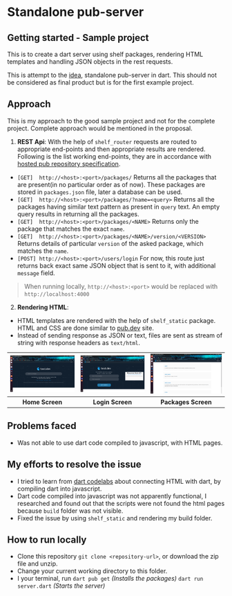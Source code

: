 

# Standalone pub-server

## Getting started - Sample project

This is to create a dart server using shelf packages, rendering HTML templates and handling JSON objects in the rest requests.

This is attempt to the [idea][IDEA-URI], standalone pub-server in dart. This should not be considered as final product but is for the first example project.

  

## Approach

This is my approach to the good sample project and not for the complete project. 
Complete approach would be mentioned in the proposal.

1.  **REST Api**:
With the help of `shelf_router` requests are routed to appropriate end-points and then appropriate results are rendered.
Following is the list working end-points, they are in accordance with [hosted pub repository specification][PUB-SPECS].
* `[GET]  http://<host>:<port>/packages/`
Returns all the packages that are present(in no particular order as of now). These packages are stored in `packages.json` file, later a database can be used.
* `[GET]  http://<host>:<port>/packages/?name=<query>`
Returns all the packages having similar text pattern as present in `query` text. An empty query results in returning all the packages.
* `[GET]  http://<host>:<port>/packages/<NAME>`
Returns only the package that matches the exact `name`.
* `[GET]  http://<host>:<port>/packages/<NAME>/version/<VERSION>`
Returns details of particular `version` of the asked package, which matches the `name`.
* `[POST] http://<host>:<port>/users/login`
For now, this route just returns back exact same JSON object that is sent to it, with additional `message` field.
> When running locally, `http://<host>:<port>` would be replaced with `http://localhost:4000`

2.  **Rendering HTML**:
* HTML templates are rendered with the help of `shelf_static` package. HTML and CSS are done similar to [pub.dev][PUB-DEV] site.
* Instead of sending response as JSON or text, files are sent as stream of string with response headers as `text/html`.
<table>
    <tr>
        <td><img src="assets/home_page.png" width=100%></td>
        <td><img src="assets/login_screen.png" width=100%></td>
        <td><img src="assets/packages_screen.png" width=100%></td>
    </tr>
    <tr>
        <th>Home Screen</th>
        <th>Login Screen</th>
        <th>Packages Screen</th>
    </tr>
</table>



## Problems faced
* Was not able to use dart code compiled to javascript, with HTML pages.



## My efforts to resolve the issue
* I tried to learn from [dart codelabs][DART-CODELAB] about connecting HTML with dart, by compiling dart into javascript.
* Dart code compiled into javascript was not apparently functional, I researched and found out that the scripts were not found the html pages because `build` folder was not visible.
* Fixed the issue by using `shelf_static` and rendering my build folder.



## How to run locally

* Clone this repository `git clone <repository-url>`, or download the zip file and unzip.
* Change your current working directory to this folder.
* I your terminal, run 
`dart pub get`  _(Installs the packages)_
`dart run server.dart` _(Starts the server)_

  

[IDEA-URI]: https://github.com/dart-lang/sdk/wiki/Dart-GSoC-2021-Project-Ideas#idea-standalone-pub-server

[PUB-SPECS]: https://github.com/dart-lang/pub/blob/master/doc/repository-spec-v2.md

[PUB-DEV]: https://pub.dev

[DART-CODELAB]: https://dart.dev/tutorials/web/low-level-html/connect-dart-html
